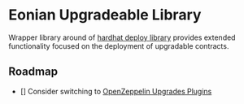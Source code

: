 # Eonian Upgradeable Library

Wrapper library around of [hardhat deploy library](https://github.com/wighawag/hardhat-deploy/tree/master) provides extended functionality focused on the deployment of upgradable contracts.

## Roadmap

- [] Consider switching to [OpenZeppelin Upgrades Plugins](https://github.com/OpenZeppelin/openzeppelin-upgrades/tree/master)